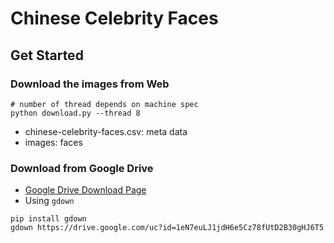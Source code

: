# Chinese Celebrity Faces

## Get Started

### Download the images from Web
```
# number of thread depends on machine spec
python download.py --thread 8 
```

* chinese-celebrity-faces.csv: meta data
* images: faces

### Download from Google Drive

* [Google Drive Download Page](https://drive.google.com/drive/folders/1h-nkF4MaeNYlM1zPGJ_dBDv6ObmDdX51?usp=sharing)
* Using `gdown`

```
pip install gdown
gdown https://drive.google.com/uc?id=1eN7euLJ1jdH6e5Cz78fUtD2B30gHJ6T5
```
